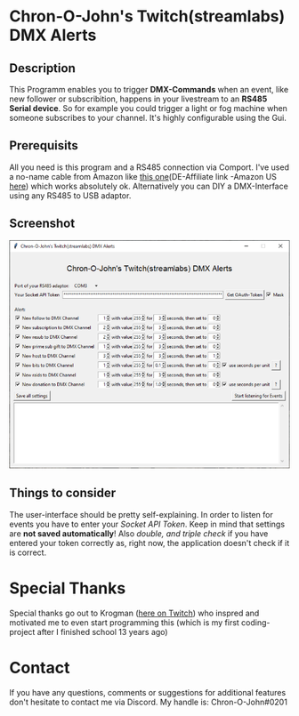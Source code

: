 # Chron-O-John's Twitch(streamlabs) DMX Alerts
## Description
This Programm enables you to trigger **DMX-Commands** when an event, like new follower or subscribition, happens in your livestream to an **RS485 Serial device**.
So for example you could trigger a light or fog machine when someone subscribes to your channel.
It's highly configurable using the Gui.
## Prerequisits
All you need is this program and a RS485 connection via Comport. 
I've used a no-name cable from Amazon like [this one](https://amzn.to/395AYax)(DE-Affiliate link -Amazon US [here](https://www.amazon.com/DMX-Interface-Computer-Controller-Converter/dp/B07W4G3T7W/ref=sr_1_8?keywords=rs485%20dmx&qid=1580841290&sr=8-8)) which works absolutely ok.
Alternatively you can DIY a DMX-Interface using any RS485 to USB adaptor.
## Screenshot
![screenshot-verion 0.1](https://raw.githubusercontent.com/Chron-O-John/twitch_DMX-Alerts_for_Streamlabs/master/ver0.1.png)
## Things to consider
The user-interface should be pretty self-explaining.
In order to listen for events you have to enter your *Socket API Token*.
Keep in mind that settings are **not saved automatically**!
Also *double, and triple check* if you have entered your token correctly as, right now, the application doesn't check if it is correct.
# Special Thanks
Special thanks go out to Krogman ([here on Twitch](https://www.twitch.tv/krogmann/)) who inspred and motivated me to even start programming this (which is my first coding-project after I finished school 13 years ago)
# Contact
If you have any questions, comments or suggestions for additional features don't hesitate to contact me via Discord.
My handle is: Chron-O-John#0201
